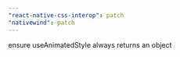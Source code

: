 ```yaml
---
"react-native-css-interop": patch
"nativewind": patch
---
```


ensure useAnimatedStyle always returns an object
